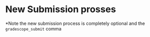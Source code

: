 # New Submission prosses

*Note the new submission process is completely optional and the `gradescope_submit` comma